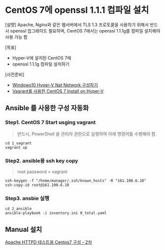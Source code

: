 
# CentOS 7에 openssl 1.1.1 컴파일 설치

[설명]
Apache, Nginx와 같은 웹서버에서 TLS 1.3 프로토콜을 사용하기 위해서 반드시 openssl 업그레이드 필요하며, CentOS 7에서는 openssl 1.1.1g를 컴파일 설치해야 사용 가능 함


[목표]
- Hyper-V에 설치된 CentOS 7에
- openssl 1.1.1g 컴파일 설치하기

[사전준비]
- [Windows10 Hyper-V Nat Network 구성하기](../0_common/README.md)
- [Vagrant를 사용한 CentOS 7 Install on Hyper-V](../1_vagrant_centos7_base/README.md)


## Ansible 를 사용한 구성 자동화

### Step1. CentOS 7 Start usging vagrant

> 반드시, PowerShell 을 관리자 권한으로 실행하여 아래 명령어를 수행해야 함.
```
cd 1_vagrant
vagrant up
```

### Step2. ansible용 ssh key copy

> root password = vagrant
```
ssh-keygen -f "/home/manager/.ssh/known_hosts" -R "161.100.6.10"
ssh-copy-id root@161.100.6.10
```

### Step3. ansbie 실행
```
cd 2_ansible
ansible-playbook -i inventory.ini 0_total.yaml
```

## Manual 설치
[Apache HTTPD 테스트용 Centos7 구성 - 2차](https://hyunwoo-kr.github.io/2021/03/apache-httpd-%ED%85%8C%EC%8A%A4%ED%8A%B8%EC%9A%A9-centos7-%EA%B5%AC%EC%84%B1-2%EC%B0%A8/)